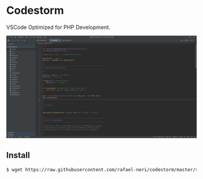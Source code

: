 # Codestorm

VSCode Optimized for PHP Development.

![CodeStorm](https://github.com/rafael-neri/codestorm/raw/master/src/assets/screenshot-codestorm.png "CodeStorm")

## Install

```bash
$ wget https://raw.githubusercontent.com/rafael-neri/codestorm/master/src/install.sh -O - | sh
```